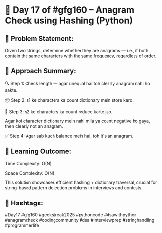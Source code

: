 # 🚀 Day 17 of #gfg160 – Anagram Check using Hashing (Python)
## 🧠 Problem Statement:
Given two strings, determine whether they are anagrams — i.e., if both contain the same characters with the same frequency, regardless of order.

## 🧩 Approach Summary:
🔍 Step 1: Check length — agar unequal hai toh clearly anagram nahi ho sakte.

📦 Step 2: s1 ke characters ka count dictionary mein store karo.

🔄 Step 3: s2 ke characters ka count reduce karte jao.

Agar koi character dictionary mein nahi mila ya count negative ho gaya, then clearly not an anagram.

✅ Step 4: Agar sab kuch balance mein hai, toh it's an anagram.

## 📘 Learning Outcome:
Time Complexity: O(N)

Space Complexity: O(N)

This solution showcases efficient hashing + dictionary traversal, crucial for string-based pattern detection problems in interviews and contests.

## 📌 Hashtags:
#Day17 #gfg160 #geekstreak2025 #pythoncode #dsawithpython #anagramcheck #codingcommunity #dsa #interviewprep #stringhandling #programmerlife
